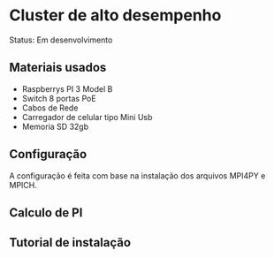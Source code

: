 # Cluster de alto desempenho

Status: Em desenvolvimento

## Materiais usados

+ Raspberrys PI 3 Model B
+ Switch 8 portas PoE
+ Cabos de Rede
+ Carregador de celular tipo Mini Usb
+ Memoria SD 32gb

## Configuração

A configuração é feita com base na instalação dos arquivos MPI4PY e MPICH.

## Calculo de PI

## Tutorial de instalação